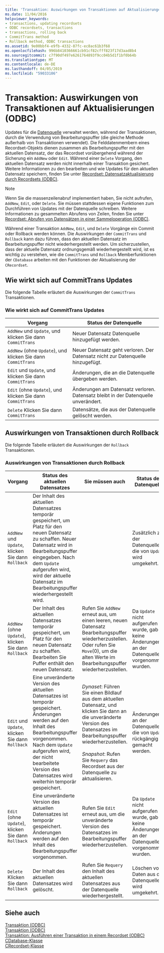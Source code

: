 ```yaml
---
title: 'Transaktion: Auswirkungen von Transaktionen auf Aktualisierungen (ODBC)'
ms.date: 11/04/2016
helpviewer_keywords:
- transactions, updating recordsets
- ODBC recordsets, transactions
- transactions, rolling back
- CommitTrans method
- Rollback method, ODBC transactions
ms.assetid: 9e00bbf4-e9fb-4332-87fc-ec8ac61b3f68
ms.openlocfilehash: 996b8410366661cb91cf82cfff823f17d3aad8b4
ms.sourcegitcommit: c7f90df497e6261764893f9cc04b5d1f1bf0b64b
ms.translationtype: MT
ms.contentlocale: de-DE
ms.lasthandoff: 04/05/2019
ms.locfileid: "59033106"
---
```

# <a name="transaction-how-transactions-affect-updates-odbc"></a>Transaktion: Auswirkungen von Transaktionen auf Aktualisierungen (ODBC)

Updates für die [Datenquelle](../../data/odbc/data-source-odbc.md) verwaltet werden, während der Transaktionen, durch die Verwendung von Bearbeitungspuffer (die gleiche Methode außerhalb von Transaktionen verwendet). Die Felddatenmembern eines Recordset-Objekts dienen zusammen als Bearbeitungspuffer mit den aktuellen Datensatz, der das Recordset vorübergehend während der Sicherung ein `AddNew` oder `Edit`. Während einer `Delete` Vorgang, den aktuellen Datensatz werden nicht innerhalb einer Transaktion gesichert. Weitere Informationen zu den bearbeiten und wie Updates für den aktuellen Datensatz speichern, finden Sie unter [Recordset: Datensatzaktualisierung durch Recordsets (ODBC)](../../data/odbc/recordset-how-recordsets-update-records-odbc.md).

> [!NOTE]
>  Wenn Sie die massenzeilenabruf implementiert haben, Sie nicht aufrufen, `AddNew`, `Edit`, oder `Delete`. Sie müssen stattdessen eigene Funktionen zum Durchführen von Updates mit der Datenquelle schreiben. Weitere Informationen zu gesammelten Abrufens von Zeilen, finden Sie unter [Recordset: Abrufen von Datensätzen in einer Sammeloperation (ODBC)](../../data/odbc/recordset-fetching-records-in-bulk-odbc.md).

Während einer Transaktion `AddNew`, `Edit`, und `Delete` Vorgänge ein Commit oder Rollback werden können. Die Auswirkungen der `CommitTrans` und `Rollback` kann dazu führen, dass den aktuellen Datensatz im Bearbeitungspuffer nicht wiederhergestellt werden. Um sicherzustellen, dass der aktuelle Datensatz ordnungsgemäß wiederhergestellt wird, ist es wichtig zu verstehen, wie die `CommitTrans` und `Rollback` Memberfunktionen der `CDatabase` arbeiten mit den Funktionen der Aktualisierung der `CRecordset`.

##  <a name="_core_how_committrans_affects_updates"></a> Wie wirkt sich auf CommitTrans Updates

Die folgende Tabelle erläutert die Auswirkungen der `CommitTrans` Transaktionen.

### <a name="how-committrans-affects-updates"></a>Wie wirkt sich auf CommitTrans Updates

|Vorgang|Status der Datenquelle|
|---------------|---------------------------|
|`AddNew` und `Update`, und klicken Sie dann `CommitTrans`|Neuer Datensatz Datenquelle hinzugefügt werden.|
|`AddNew` (ohne `Update`), und klicken Sie dann `CommitTrans`|Neuer Datensatz geht verloren. Der Datensatz nicht zur Datenquelle hinzugefügt.|
|`Edit` und `Update`, und klicken Sie dann `CommitTrans`|Änderungen, die an die Datenquelle übergeben werden.|
|`Edit` (ohne `Update`), und klicken Sie dann `CommitTrans`|Änderungen am Datensatz verloren. Datensatz bleibt in der Datenquelle unverändert.|
|`Delete` Klicken Sie dann `CommitTrans`|Datensätze, die aus der Datenquelle gelöscht werden.|

##  <a name="_core_how_rollback_affects_updates"></a> Auswirkungen von Transaktionen durch Rollback

Die folgende Tabelle erläutert die Auswirkungen der `Rollback` Transaktionen.

### <a name="how-rollback-affects-transactions"></a>Auswirkungen von Transaktionen durch Rollback

|Vorgang|Status des aktuellen Datensatzes|Sie müssen auch|Status der Datenquelle|
|---------------|------------------------------|-------------------|---------------------------|
|`AddNew` und `Update`, klicken Sie dann `Rollback`|Der Inhalt des aktuellen Datensatzes temporär gespeichert, um Platz für den neuen Datensatz zu schaffen. Neuer Datensatz wird in Bearbeitungspuffer eingegeben. Nach dem `Update` aufgerufen wird, wird der aktuelle Datensatz im Bearbeitungspuffer wiederhergestellt wird.||Zusätzlich zu der Datenquelle, die von `Update` wird umgekehrt.|
|`AddNew` (ohne `Update`), klicken Sie dann `Rollback`|Der Inhalt des aktuellen Datensatzes temporär gespeichert, um Platz für den neuen Datensatz zu schaffen. Bearbeiten Sie Puffer enthält den neuen Datensatz.|Rufen Sie `AddNew` erneut aus, um einen leeren, neuen Datensatz Bearbeitungspuffer wiederherzustellen. Oder rufen Sie `Move`(0), um die alten Werte im Bearbeitungspuffer wiederherzustellen.|Da `Update` nicht aufgerufen wurde, gab es keine Änderungen an der Datenquelle vorgenommen wurden.|
|`Edit` und `Update`, klicken Sie dann `Rollback`|Eine unveränderte Version des aktuellen Datensatzes ist temporär gespeichert. Änderungen werden auf den Inhalt des Bearbeitungspuffer vorgenommen. Nach dem `Update` aufgerufen wird, der nicht bearbeitete Version des Datensatzes wird weiterhin temporär gespeichert.|*Dynaset*: Führen Sie einen Bildlauf aus dem aktuellen Datensatz, und klicken Sie dann an die unveränderte Version des Datensatzes im Bearbeitungspuffer wiederherzustellen.<br /><br /> *Snapshot*: Rufen Sie `Requery` das Recordset aus der Datenquelle zu aktualisieren.|Änderungen an der Datenquelle, die von `Update` rückgängig gemacht werden.|
|`Edit` (ohne `Update`), klicken Sie dann `Rollback`|Eine unveränderte Version des aktuellen Datensatzes ist temporär gespeichert. Änderungen werden auf den Inhalt des Bearbeitungspuffer vorgenommen.|Rufen Sie `Edit` erneut aus, um die unveränderte Version des Datensatzes im Bearbeitungspuffer wiederherzustellen.|Da `Update` nicht aufgerufen wurde, gab es keine Änderungen an der Datenquelle vorgenommen wurden.|
|`Delete` Klicken Sie dann `Rollback`|Der Inhalt des aktuellen Datensatzes wird gelöscht.|Rufen Sie `Requery` den Inhalt des aktuellen Datensatzes aus der Datenquelle wiederhergestellt.|Löschen von Daten aus der Datenquelle wird umgekehrt.|

## <a name="see-also"></a>Siehe auch

[Transaktion (ODBC)](../../data/odbc/transaction-odbc.md)<br/>
[Transaktion (ODBC)](../../data/odbc/transaction-odbc.md)<br/>
[Transaktion: Ausführen einer Transaktion in einem Recordset (ODBC)](../../data/odbc/transaction-performing-a-transaction-in-a-recordset-odbc.md)<br/>
[CDatabase-Klasse](../../mfc/reference/cdatabase-class.md)<br/>
[CRecordset-Klasse](../../mfc/reference/crecordset-class.md)